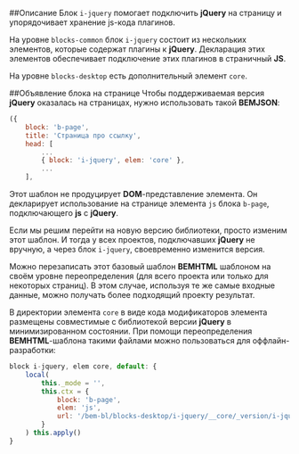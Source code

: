 ##Описание
Блок `i-jquery` помогает подключить **jQuery** на страницу и упорядочивает хранение js-кода плагинов.

На уровне `blocks-common` блок `i-jquery` состоит из нескольких элементов, которые содержат плагины к **jQuery**.
Декларация этих элементов обеспечивает подключение этих плагинов в страничный **JS**.

На уровне `blocks-desktop` есть дополнительный элемент `core`.

##Объявление блока на странице
Чтобы поддерживаемая версия **jQuery** оказалась на страницах, нужно использовать такой **BEMJSON**:

```js
({
    block: 'b-page',
    title: 'Страница про ссылку',
    head: [
        ...
        { block: 'i-jquery', elem: 'core' },
        ...
    ],
```

Этот шаблон не продуцирует **DOM**-представление элемента. Он декларирует использование на странице элемента `js` блока `b-page`, подключающего **js** с **jQuery**.

Если мы решим перейти на новую версию библиотеки, просто изменим этот шаблон. И тогда у всех проектов, подключавших **jQuery** не вручную, а через блок `i-jquery`, своевременно изменится версия.

Можно перезаписать этот базовый шаблон **BEMHTML** шаблоном на своём уровне переопределения (для всего проекта или только для некоторых страниц). В этом случае, используя те же самые входные данные, можно получать более подходящий проекту результат.

В директории элемента `core` в виде кода модификаторов элемента размещены совместимые с библиотекой версии **jQuery** в минимизированном состоянии. При помощи переопределения **BEMHTML**-шаблона такими файлами
можно пользоваться для оффлайн-разработки:

```js
block i-jquery, elem core, default: {
    local(
        this._mode = '',
        this.ctx = {
            block: 'b-page',
            elem: 'js',
            url: '/bem-bl/blocks-desktop/i-jquery/__core/_version/i-jquery__core_version_1.6.2.js'
        }
    ) this.apply()
}
```